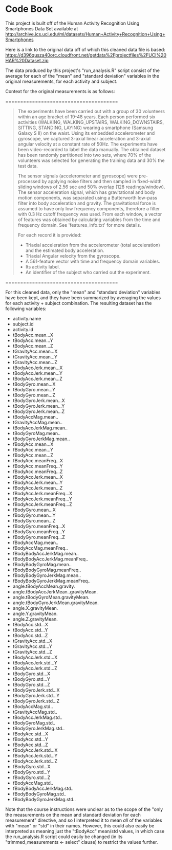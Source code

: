 # Code Book

This project is built off of the Human Activity Recognition Using Smartphones Data Set available at http://archive.ics.uci.edu/ml/datasets/Human+Activity+Recognition+Using+Smartphones

Here is a link to the original data off of which this cleaned data file is based:
https://d396qusza40orc.cloudfront.net/getdata%2Fprojectfiles%2FUCI%20HAR%20Dataset.zip

The data produced by this project's "run_analysis.R" script consist of the average for each 
of the "mean" and "standard deviation" variables in the original measurements, for each activity and subject.

Context for the original measurements is as follows:

======================================

> The experiments have been carried out with a group of 30 volunteers within an age bracket of 19-48 years. Each person performed six activities (WALKING, WALKING_UPSTAIRS, WALKING_DOWNSTAIRS, SITTING, STANDING, LAYING) wearing a smartphone (Samsung Galaxy S II) on the waist. Using its embedded accelerometer and gyroscope, we captured 3-axial linear acceleration and 3-axial angular velocity at a constant rate of 50Hz. The experiments have been video-recorded to label the data manually. The obtained dataset has been randomly partitioned into two sets, where 70% of the volunteers was selected for generating the training data and 30% the test data. 
> 
> The sensor signals (accelerometer and gyroscope) were pre-processed by applying noise filters and then sampled in fixed-width sliding windows of 2.56 sec and 50% overlap (128 readings/window). The sensor acceleration signal, which has gravitational and body motion components, was separated using a Butterworth low-pass filter into body acceleration and gravity. The gravitational force is assumed to have only low frequency components, therefore a filter with 0.3 Hz cutoff frequency was used. From each window, a vector of features was obtained by calculating variables from the time and frequency domain. See 'features_info.txt' for more details. 
> 
> For each record it is provided:
> 
> - Triaxial acceleration from the accelerometer (total acceleration) and the estimated body acceleration.
> - Triaxial Angular velocity from the gyroscope. 
> - A 561-feature vector with time and frequency domain variables. 
> - Its activity label. 
> - An identifier of the subject who carried out the experiment.

======================================

For this cleaned data, only the "mean" and "standard deviation" variables have been kept, and they have been summarized by averaging the values for 
each activity + subject combination. The resulting dataset has the following variables:

-   activity.name
-   subject.id
-   activity.id
-   tBodyAcc.mean...X
-   tBodyAcc.mean...Y
-   tBodyAcc.mean...Z
-   tGravityAcc.mean...X
-   tGravityAcc.mean...Y
-   tGravityAcc.mean...Z
-   tBodyAccJerk.mean...X
-   tBodyAccJerk.mean...Y
-   tBodyAccJerk.mean...Z
-   tBodyGyro.mean...X
-   tBodyGyro.mean...Y
-   tBodyGyro.mean...Z
-   tBodyGyroJerk.mean...X
-   tBodyGyroJerk.mean...Y
-   tBodyGyroJerk.mean...Z
-   tBodyAccMag.mean..
-   tGravityAccMag.mean..
-   tBodyAccJerkMag.mean..
-   tBodyGyroMag.mean..
-   tBodyGyroJerkMag.mean..
-   fBodyAcc.mean...X
-   fBodyAcc.mean...Y
-   fBodyAcc.mean...Z
-   fBodyAcc.meanFreq...X
-   fBodyAcc.meanFreq...Y
-   fBodyAcc.meanFreq...Z
-   fBodyAccJerk.mean...X
-   fBodyAccJerk.mean...Y
-   fBodyAccJerk.mean...Z
-   fBodyAccJerk.meanFreq...X
-   fBodyAccJerk.meanFreq...Y
-   fBodyAccJerk.meanFreq...Z
-   fBodyGyro.mean...X
-   fBodyGyro.mean...Y
-   fBodyGyro.mean...Z
-   fBodyGyro.meanFreq...X
-   fBodyGyro.meanFreq...Y
-   fBodyGyro.meanFreq...Z
-   fBodyAccMag.mean..
-   fBodyAccMag.meanFreq..
-   fBodyBodyAccJerkMag.mean..
-   fBodyBodyAccJerkMag.meanFreq..
-   fBodyBodyGyroMag.mean..
-   fBodyBodyGyroMag.meanFreq..
-   fBodyBodyGyroJerkMag.mean..
-   fBodyBodyGyroJerkMag.meanFreq..
-   angle.tBodyAccMean.gravity.
-   angle.tBodyAccJerkMean..gravityMean.
-   angle.tBodyGyroMean.gravityMean.
-   angle.tBodyGyroJerkMean.gravityMean.
-   angle.X.gravityMean.
-   angle.Y.gravityMean.
-   angle.Z.gravityMean.
-   tBodyAcc.std...X
-   tBodyAcc.std...Y
-   tBodyAcc.std...Z
-   tGravityAcc.std...X
-   tGravityAcc.std...Y
-   tGravityAcc.std...Z
-   tBodyAccJerk.std...X
-   tBodyAccJerk.std...Y
-   tBodyAccJerk.std...Z
-   tBodyGyro.std...X
-   tBodyGyro.std...Y
-   tBodyGyro.std...Z
-   tBodyGyroJerk.std...X
-   tBodyGyroJerk.std...Y
-   tBodyGyroJerk.std...Z
-   tBodyAccMag.std..
-   tGravityAccMag.std..
-   tBodyAccJerkMag.std..
-   tBodyGyroMag.std..
-   tBodyGyroJerkMag.std..
-   fBodyAcc.std...X
-   fBodyAcc.std...Y
-   fBodyAcc.std...Z
-   fBodyAccJerk.std...X
-   fBodyAccJerk.std...Y
-   fBodyAccJerk.std...Z
-   fBodyGyro.std...X
-   fBodyGyro.std...Y
-   fBodyGyro.std...Z
-   fBodyAccMag.std..
-   fBodyBodyAccJerkMag.std..
-   fBodyBodyGyroMag.std..
-   fBodyBodyGyroJerkMag.std..

Note that the course instructions were unclear as to the scope of the "only the measurements on the mean and standard deviation for each measurement"
directive, and so I interpreted it to mean *all* of the variables with "mean" or "std" in their names. However, this could also easily be interpreted
as meaning just the "tBodyAcc" mean/std values, in which case the run_analysis.R script could easily be changed (in its "trimmed_measurements <- select"
clause) to restrict the values further.

